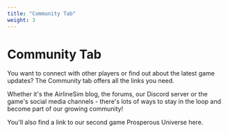 ```yaml
---
title: "Community Tab"
weight: 3
---
```


# Community Tab

You want to connect with other players or find out about the latest game updates? The Community tab offers all the links you need.

Whether it's the AirlineSim blog, the forums, our Discord server or the game's social media channels - there's lots of ways to stay in the loop and become part of our growing community!

You'll also find a link to our second game Prosperous Universe here. 
